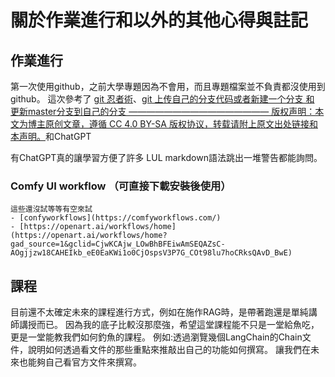 # 關於作業進行和以外的其他心得與註記

## 作業進行

第一次使用github，之前大學專題因為不會用，而且專題檔案並不負責都沒使用到github。
這次參考了 [git 忍者術](https://ithelp.ithome.com.tw/articles/10238075)、[git 上传自己的分支代码或者新建一个分支 和 更新master分支到自己的分支 ———————————————— 版权声明：本文为博主原创文章，遵循 CC 4.0 BY-SA 版权协议，转载请附上原文出处链接和本声明。](https://blog.csdn.net/u014386899/article/details/119728033)和ChatGPT

<!-- git add. -->
<!-- git commit -m "版本註記" -->
<!-- git push origin Z24049001 -->
<!-- git reset HEAD^ "取消還沒push到remote的commit紀錄" -->
<!-- git reset "取消剛剛git add . 的紀錄 -->

有ChatGPT真的讓學習方便了許多 LUL markdown語法跳出一堆警告都能詢問。

### Comfy UI workflow （可直接下載安裝後使用）

    這些還沒試等等有空來試
    - [confyworkflows](https://comfyworkflows.com/)
    - [https://openart.ai/workflows/home](https://openart.ai/workflows/home?gad_source=1&gclid=CjwKCAjw_LOwBhBFEiwAmSEQAZsC-AOgjjzw18CAHEIkb_eE0EaKWi1o0CjOspsV3P7G_COt98lu7hoCRksQAvD_BwE)

## 課程

目前還不太確定未來的課程進行方式，例如在施作RAG時，是帶著跑還是單純講師講授而已。
因為我的底子比較沒那麼強，希望這堂課程能不只是一堂給魚吃，更是一堂能教我們如何釣魚的課程。
例如:透過瀏覽幾個LangChain的Chain文件，說明如何透過看文件的那些重點來推敲出自己的功能如何撰寫。
讓我們在未來也能夠自己看官方文件來撰寫。
